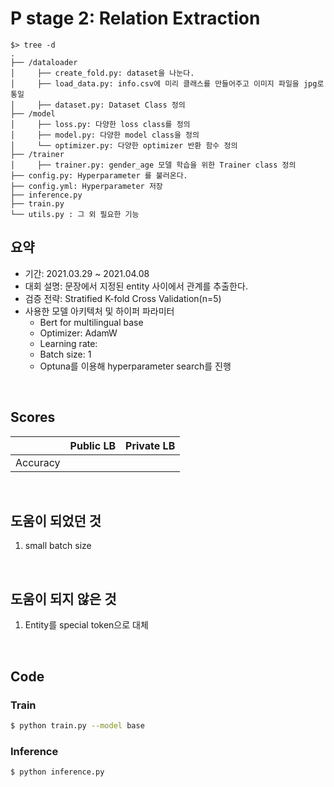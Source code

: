 # P stage 2: Relation Extraction


```
$> tree -d
.
├── /dataloader
│     ├── create_fold.py: dataset을 나눈다.  
│     ├── load_data.py: info.csv에 미리 클래스를 만들어주고 이미지 파일을 jpg로 통일 
│     ├── dataset.py: Dataset Class 정의
├── /model
│     ├── loss.py: 다양한 loss class를 정의
│     ├── model.py: 다양한 model class을 정의
│     └── optimizer.py: 다양한 optimizer 반환 함수 정의
├── /trainer
│     ├── trainer.py: gender_age 모델 학습을 위한 Trainer class 정의
├── config.py: Hyperparameter 를 불러온다.
├── config.yml: Hyperparameter 저장
├── inference.py
├── train.py
└── utils.py : 그 외 필요한 기능
``` 

## 요약 

- 기간: 2021.03.29 ~ 2021.04.08
- 대회 설명: 문장에서 지정된 entity 사이에서 관계를 추출한다.
- 검증 전략: Stratified K-fold Cross Validation(n=5)
- 사용한 모델 아키텍처 및 하이퍼 파라미터
    - Bert for multilingual base
    - Optimizer: AdamW
    - Learning rate: 
    - Batch size: 1
    - Optuna를 이용해 hyperparameter search를 진행
<br/>

## Scores
|  |Public LB|Private LB|
|--|--|--|
|Accuracy|||

<br/>

## 도움이 되었던 것
1. small batch size 

<br/>

## 도움이 되지 않은 것
1. Entity를 special token으로 대체

<br/>

## Code
### Train
```bash
$ python train.py --model base
```
### Inference
```bash
$ python inference.py
```
